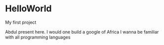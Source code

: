 # HelloWorld
My first project

Abdul present here. I would one build a google of Africa
I wanna be familiar with all programming languages

